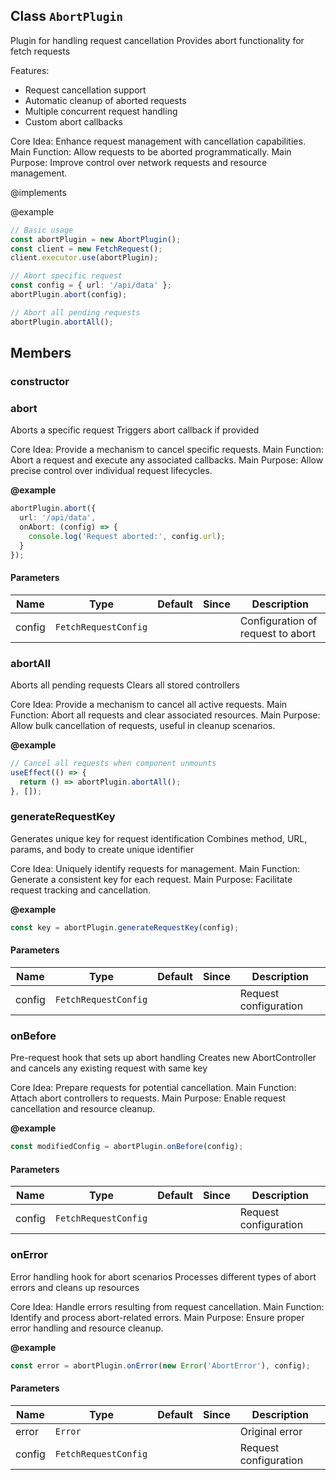 ## Class `AbortPlugin`
Plugin for handling request cancellation
Provides abort functionality for fetch requests

Features:
- Request cancellation support
- Automatic cleanup of aborted requests
- Multiple concurrent request handling
- Custom abort callbacks

Core Idea: Enhance request management with cancellation capabilities.
Main Function: Allow requests to be aborted programmatically.
Main Purpose: Improve control over network requests and resource management.

@implements 


@example 

```typescript
// Basic usage
const abortPlugin = new AbortPlugin();
const client = new FetchRequest();
client.executor.use(abortPlugin);

// Abort specific request
const config = { url: '/api/data' };
abortPlugin.abort(config);

// Abort all pending requests
abortPlugin.abortAll();
```


## Members

### constructor




### abort
Aborts a specific request
Triggers abort callback if provided

Core Idea: Provide a mechanism to cancel specific requests.
Main Function: Abort a request and execute any associated callbacks.
Main Purpose: Allow precise control over individual request lifecycles.

**@example** 

```typescript
abortPlugin.abort({
  url: '/api/data',
  onAbort: (config) => {
    console.log('Request aborted:', config.url);
  }
});
```


#### Parameters
| Name | Type | Default | Since | Description |
|------|------|---------|-------|------------|
|  config  | `FetchRequestConfig` |  |  | Configuration of request to abort  |


### abortAll
Aborts all pending requests
Clears all stored controllers

Core Idea: Provide a mechanism to cancel all active requests.
Main Function: Abort all requests and clear associated resources.
Main Purpose: Allow bulk cancellation of requests, useful in cleanup scenarios.

**@example** 

```typescript
// Cancel all requests when component unmounts
useEffect(() => {
  return () => abortPlugin.abortAll();
}, []);
```




### generateRequestKey
Generates unique key for request identification
Combines method, URL, params, and body to create unique identifier

Core Idea: Uniquely identify requests for management.
Main Function: Generate a consistent key for each request.
Main Purpose: Facilitate request tracking and cancellation.

**@example** 

```typescript
const key = abortPlugin.generateRequestKey(config);
```


#### Parameters
| Name | Type | Default | Since | Description |
|------|------|---------|-------|------------|
|  config  | `FetchRequestConfig` |  |  | Request configuration  |


### onBefore
Pre-request hook that sets up abort handling
Creates new AbortController and cancels any existing request with same key

Core Idea: Prepare requests for potential cancellation.
Main Function: Attach abort controllers to requests.
Main Purpose: Enable request cancellation and resource cleanup.

**@example** 

```typescript
const modifiedConfig = abortPlugin.onBefore(config);
```


#### Parameters
| Name | Type | Default | Since | Description |
|------|------|---------|-------|------------|
|  config  | `FetchRequestConfig` |  |  | Request configuration  |


### onError
Error handling hook for abort scenarios
Processes different types of abort errors and cleans up resources

Core Idea: Handle errors resulting from request cancellation.
Main Function: Identify and process abort-related errors.
Main Purpose: Ensure proper error handling and resource cleanup.

**@example** 

```typescript
const error = abortPlugin.onError(new Error('AbortError'), config);
```


#### Parameters
| Name | Type | Default | Since | Description |
|------|------|---------|-------|------------|
|  error  | `Error` |  |  | Original error  |
|  config  | `FetchRequestConfig` |  |  | Request configuration  |

